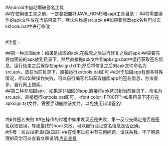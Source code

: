 #Android中自动爆破签名工具
<br>
##在使用该工具之前，一定要配置好JAVA_HOME和aapt工具目录！
##将需要操作的apk文件放在当前目录下，默认名称是src.apk
##如果要修改apk名称可以去kstools.bat中进行修改

<br>
#注意：

##第一种加固apk：如果是加固的apk,在脱壳之后进行修复之后的apk
##需要先将加固前的apk放到目录下，然后直接拖apk文件到apksign.bat中运行获取签名信息，运行结束之后保存在apksign.txt中;然后将修复之后的apk文件命名为src.apk，放在当前目录下，直接运行kstools.bat即可
##对于加固app有很多特殊情况，所以如果操作失败，可以自行编写代码获取加固app的签名信息，方法很多，自行网上搜索。
<br>
##第二种非加固apk：如果是非加固的app,直接将apk拷贝到当前目录下，命名为src.apk，直接运行kstools.bat即可，<font color=FF00FF'>如果目录下还存在apksign.txt文件，需要手动删除该文件。以免使用错误签名!</font>

<br>
#操作签名失败
##在操作的过程中如果发现还是失败，第一反应先确定是否是签名获取错误，导致最终的hook失败。可以自行验证签名信息是否正确。

<br>
#作者：尼古拉斯.赵四(四哥)
##在使用过程中有任何问题，请联系我，不了解原理的同学可以查看文章说明:<a href="http://www.wjdiankong.cn">点击查看<a>


